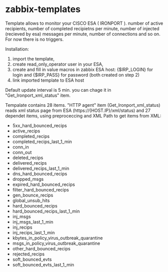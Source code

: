 # zabbix-templates
Template allows to monitor your CISCO ESA ( IRONPORT ).  number of active recipients, number of completed recipietns per minute, number of injected (recieved by esa) messages per minute, number of connections and so on.
For now there is no triggers.

Installation: 
1) import the template, 
2) create read_only_operator user in your ESA, 
3) create and fill in value macros in zabbix ESA host: {$IRP_LOGIN} for login and {$IRP_PASS} for password (both created on step 2)
4) link imported template to ESA host

Default update interval is 5 min. you can chage it in "Get_Ironport_xml_status" item.

Tempalate contains 28 items.
"HTTP agent" item (Get_Ironport_xml_status) reads xml status page from ESA (https://{HOST.IP}/xml/status)
and 27 dependet items, using preproceccing and XML Path to get items from XML:
- 5xx_hard_bounced_recips
- active_recips
- completed_recips
- completed_recips_last_1_min
- conn_in
- conn_out
- deleted_recips
- delivered_recips
- delivered_recips_last_1_min
- dns_hard_bounced_recips
- dropped_msgs
- expired_hard_bounced_recips
- filter_hard_bounced_recips
- gen_bounce_recips
- global_unsub_hits
- hard_bounced_recips
- hard_bounced_recips_last_1_min
- inj_msgs
- inj_msgs_last_1_min
- inj_recips
- inj_recips_last_1_min
- kbytes_in_policy_virus_outbreak_quarantine
- msgs_in_policy_virus_outbreak_quarantine
- other_hard_bounced_recips
- rejected_recips
- soft_bounced_evts
- soft_bounced_evts_last_1_min
